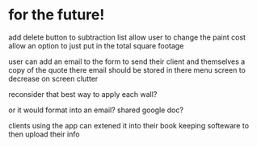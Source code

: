 # for the future!

add delete button to subtraction list 
allow user to change the paint cost
allow an option to just put in the total square footage

user can add an email to the form to send their client and themselves a copy of the quote
there email should be stored in there menu screen to decrease on screen clutter

reconsider that best way to apply each wall?


or it would format into an email?
shared google doc?

clients using the app can extened it into their book keeping softeware to then upload their info


